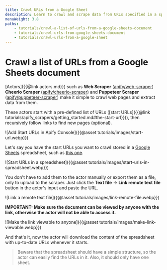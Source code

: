 ```yaml
---
title: Crawl URLs from a Google Sheet
description: Learn to crawl and scrape data from URLs specified in a spreadsheet with Apify scrapers. Scrape a pre-determined list of web pages with Apify actors.
menuWeight: 3.8
paths:
    - tutorials/crawl-a-list-of-urls-from-a-google-sheets-document
    - tutorials/crawl-urls-from-google-sheets-document
    - tutorials/crawl-urls-from-a-google-sheet
---
```


# Crawl a list of URLs from a Google Sheets document

[Actors]({{@link actors.md}}) such as **Web Scraper** ([apify/web-scraper](https://apify.com/apify/web-scraper)) **Cheerio Scraper** ([apify/cheerio-scraper](https://apify.com/apify/web-scraper)) and **Puppeteer Scraper** ([apify/puppeteer-scraper](https://apify.com/apify/web-scraper)) make it simple to crawl web pages and extract data from them.

These actors start with a pre-defined list of URLs ([start URLs]({{@link tutorials/apify_scrapers/getting_started.md#the-start-url}})), then recursively follow links to find new pages (optional).

![Add Start URLs in Apify Console]({{@asset tutorials/images/start-url.webp}})

Let's say you have the start URLs you want to crawl stored in a [Google Sheets](https://www.google.com/sheets/about/) spreadsheet, such as [this one](
https://docs.google.com/spreadsheets/d/1GA5sSQhQjB_REes8I5IKg31S-TuRcznWOPjcpNqtxmU).

![Start URLs in a spreadsheet]({{@asset tutorials/images/start-urls-in-spreadsheet.webp}})

You don't have to add them to the actor manually or export them as a file, only to upload to the scraper. Just click the **Text file** -> **Link remote text file** button in the actor's input and paste the URL.

![Link a remote text file]({{@asset tutorials/images/link-remote-file.webp}})

**IMPORTANT: Make sure the document can be viewed by anyone with the link, otherwise the actor will not be able to access it.**

![Make the link viewable to anyone]({{@asset tutorials/images/make-link-viewable.webp}})

And that's it, now the actor will download the content of the spreadsheet with up-to-date URLs whenever it starts.

> Beware that the spreadsheet should have a simple structure, so the actor can easily find the URLs in it. Also, it should only have one sheet.
